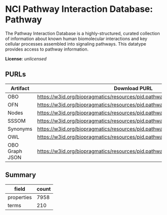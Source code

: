 # NCI Pathway Interaction Database: Pathway

The Pathway Interaction Database is a highly-structured, curated collection of information about known human biomolecular interactions and key cellular processes assembled into signaling pathways. This datatype provides access to pathway information.

**License**: _unlicensed_

## PURLs

| Artifact       | Download PURL                                                                 | Latest Versioned Download PURL                                                      |
|----------------|-------------------------------------------------------------------------------|-------------------------------------------------------------------------------------|
| OBO            | https://w3id.org/biopragmatics/resources/pid.pathway/pid.pathway.obo          | https://w3id.org/biopragmatics/resources/pid.pathway/1.0.0/pid.pathway.obo          |
| OFN            | https://w3id.org/biopragmatics/resources/pid.pathway/pid.pathway.ofn          | https://w3id.org/biopragmatics/resources/pid.pathway/1.0.0/pid.pathway.ofn          |
| Nodes          | https://w3id.org/biopragmatics/resources/pid.pathway/pid.pathway.tsv          | https://w3id.org/biopragmatics/resources/pid.pathway/1.0.0/pid.pathway.tsv          |
| SSSOM          | https://w3id.org/biopragmatics/resources/pid.pathway/pid.pathway.sssom.tsv    | https://w3id.org/biopragmatics/resources/pid.pathway/1.0.0/pid.pathway.sssom.tsv    |
| Synonyms       | https://w3id.org/biopragmatics/resources/pid.pathway/pid.pathway.synonyms.tsv | https://w3id.org/biopragmatics/resources/pid.pathway/1.0.0/pid.pathway.synonyms.tsv |
| OWL            | https://w3id.org/biopragmatics/resources/pid.pathway/pid.pathway.owl          | https://w3id.org/biopragmatics/resources/pid.pathway/1.0.0/pid.pathway.owl          |
| OBO Graph JSON | https://w3id.org/biopragmatics/resources/pid.pathway/pid.pathway.json         | https://w3id.org/biopragmatics/resources/pid.pathway/1.0.0/pid.pathway.json         |

## Summary

| field      |   count |
|------------|---------|
| properties |    7958 |
| terms      |     210 |
